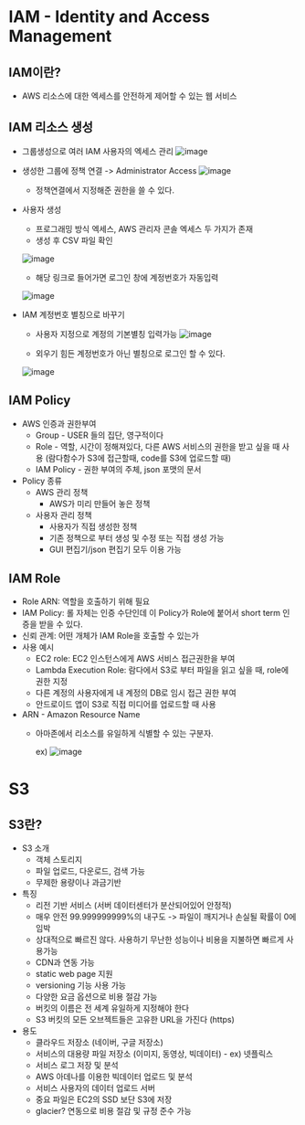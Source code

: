 # IAM - Identity and Access Management

## IAM이란?
- AWS 리소스에 대한 엑세스를 안전하게 제어할 수 있는 웹 서비스

## IAM 리소스 생성
- 그룹생성으로 여러 IAM 사용자의 엑세스 관리
![image](https://user-images.githubusercontent.com/38865267/126244188-4d772aff-4913-4b55-bd73-9bf2fcb8f346.png)

- 생성한 그룹에 정책 연결 -> Administrator Access
![image](https://user-images.githubusercontent.com/38865267/126244340-d35e880e-725a-49f3-ba0f-5290a8673be5.png)
  - 정책연결에서 지정해준 권한을 쓸 수 있다.
- 사용자 생성
  - 프로그래밍 방식 엑세스, AWS 관리자 콘솔 엑세스 두 가지가 존재
  - 생성 후 CSV 파일 확인
  
  ![image](https://user-images.githubusercontent.com/38865267/126244554-0a1d124f-f171-4f9b-91e8-4cfe78fce733.png)
  - 해당 링크로 들어가면 로그인 창에 계정번호가 자동입력
  
  ![image](https://user-images.githubusercontent.com/38865267/126244665-01811eee-c8fc-4ba1-8bf4-18a709e226b8.png)

- IAM 계정번호 별칭으로 바꾸기
  - 사용자 지정으로 계정의 기본별칭 입력가능
  ![image](https://user-images.githubusercontent.com/38865267/126245205-baadd062-9dec-445a-a214-450d4d7b2cdf.png)
  
  - 외우기 힘든 계정번호가 아닌 별칭으로 로그인 할 수 있다.
  
  ![image](https://user-images.githubusercontent.com/38865267/126245286-6e37fad2-43a3-4aee-862f-a63e1b4ac588.png)


## IAM Policy
- AWS 인증과 권한부여
  - Group - USER 들의 집단, 영구적이다
  - Role - 역할, 시간이 정해져있다, 다른 AWS 서비스의 권한을 받고 싶을 때 사용 (람다함수가 S3에 접근할때, code를 S3에 업로드할 때)
  - IAM Policy - 권한 부여의 주체, json 포맷의 문서
- Policy 종류
  - AWS 관리 정책
    - AWS가 미리 만들어 놓은 정책
  - 사용자 관리 정책
    - 사용자가 직접 생성한 정책
    - 기존 정책으로 부터 생성 및 수정 또는 직접 생성 가능
    - GUI 편집기/json 편집기 모두 이용 가능
## IAM Role
- Role ARN: 역할을 호출하기 위해 필요
- IAM Policy: 롤 자체는 인증 수단인데 이 Policy가 Role에 붙어서 short term 인증을 받을 수 있다.
- 신뢰 관계: 어떤 개체가 IAM Role을 호출할 수 있는가
- 사용 예시
  - EC2 role: EC2 인스턴스에게 AWS 서비스 접근권한을 부여
  - Lambda Execution Role: 람다에서 S3로 부터 파일을 읽고 싶을 때, role에 권한 지정
  - 다른 계정의 사용자에게 내 계정의 DB로 임시 접근 권한 부여
  - 안드로이드 앱이 S3로 직접 미디어를 업로드할 때 사용
- ARN - Amazon Resource Name
  - 아마존에서 리소스를 유일하게 식별할 수 있는 구분자.
  
    ex) ![image](https://user-images.githubusercontent.com/38865267/126247214-c7ade359-71b7-42c6-8743-66e079327c9a.png)

# S3

## S3란?
- S3 소개
  - 객체 스토리지
  - 파일 업로드, 다운로드, 검색 가능
  - 무제한 용량이나 과금기반
- 특징
  - 리전 기반 서비스 (서버 데이터센터가 분산되어있어 안정적)
  - 매우 안전 99.999999999%의 내구도 -> 파일이 깨지거나 손실될 확률이 0에 임박
  - 상대적으로 빠르진 않다. 사용하기 무난한 성능이나 비용을 지불하면 빠르게 사용가능
  - CDN과 연동 가능
  - static web page 지원
  - versioning 기능 사용 가능
  - 다양한 요금 옵션으로 비용 절감 가능
  - 버킷의 이름은 전 세계 유일하게 지정해야 한다
  - S3 버킷의 모든 오브젝트들은 고유한 URL을 가진다 (https)
- 용도
  - 클라우드 저장소 (네이버, 구글 저장소)
  - 서비스의 대용량 파일 저장소 (이미지, 동영상, 빅데이터) - ex) 넷플릭스
  - 서비스 로그 저장 및 분석
  - AWS 아데나를 이용한 빅데이터 업로드 및 분석
  - 서비스 사용자의 데이터 업로드 서버
  - 중요 파일은 EC2의 SSD 보단 S3에 저장
  - glacier? 연동으로 비용 절감 및 규정 준수 가능
 


